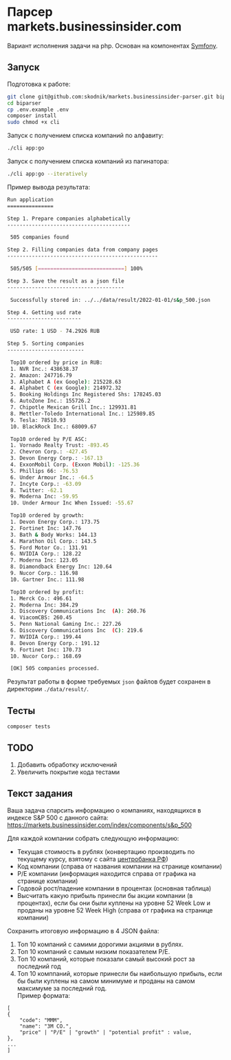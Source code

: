 # Парсер markets.businessinsider.com
Вариант исполнения задачи на php. Основан на компонентах [Symfony](https://symfony.com/).

## Запуск

Подготовка к работе:
```bash
git clone git@github.com:skodnik/markets.businessinsider-parser.git biparser
cd biparser
cp .env.example .env
composer install
sudo chmod +x cli
```

Запуск с получением списка компаний по алфавиту:
```bash
./cli app:go
```

Запуск с получением списка компаний из пагинатора:
```bash
./cli app:go --iteratively
```

Пример вывода результата:
```bash
Run application
===============

Step 1. Prepare companies alphabetically
----------------------------------------

 505 companies found

Step 2. Filling companies data from company pages
-------------------------------------------------

 505/505 [============================] 100%

Step 3. Save the result as a json file
--------------------------------------

 Successfully stored in: ../../data/result/2022-01-01/s&p_500.json

Step 4. Getting usd rate
------------------------

 USD rate: 1 USD - 74.2926 RUB

Step 5. Sorting companies
-------------------------

 Top10 ordered by price in RUB:
 1. NVR Inc.: 438638.37
 2. Amazon: 247716.79
 3. Alphabet A (ex Google): 215228.63
 4. Alphabet C (ex Google): 214972.32
 5. Booking Holdings Inc Registered Shs: 178245.03
 6. AutoZone Inc.: 155726.2
 7. Chipotle Mexican Grill Inc.: 129931.81
 8. Mettler-Toledo International Inc.: 125989.85
 9. Tesla: 78510.93
 10. BlackRock Inc.: 68009.67

 Top10 ordered by P/E ASC:
 1. Vornado Realty Trust: -893.45
 2. Chevron Corp.: -427.45
 3. Devon Energy Corp.: -167.13
 4. ExxonMobil Corp. (Exxon Mobil): -125.36
 5. Phillips 66: -76.53
 6. Under Armour Inc.: -64.5
 7. Incyte Corp.: -63.09
 8. Twitter: -62.1
 9. Moderna Inc: -59.95
 10. Under Armour Inc When Issued: -55.67

 Top10 ordered by growth:
 1. Devon Energy Corp.: 173.75
 2. Fortinet Inc: 147.76
 3. Bath & Body Works: 144.13
 4. Marathon Oil Corp.: 143.5
 5. Ford Motor Co.: 131.91
 6. NVIDIA Corp.: 128.22
 7. Moderna Inc: 123.05
 8. Diamondback Energy Inc: 120.64
 9. Nucor Corp.: 116.98
 10. Gartner Inc.: 111.98

 Top10 ordered by profit:
 1. Merck Co.: 496.61
 2. Moderna Inc: 384.29
 3. Discovery Communications Inc  (A): 260.76
 4. ViacomCBS: 260.45
 5. Penn National Gaming Inc.: 227.26
 6. Discovery Communications Inc  (C): 219.6
 7. NVIDIA Corp.: 199.44
 8. Devon Energy Corp.: 191.12
 9. Fortinet Inc: 170.73
 10. Nucor Corp.: 168.69

 [OK] 505 companies processed.
```

Результат работы в форме требуемых `json` файлов будет сохранен в директории `./data/result/`.

## Тесты
```bash
composer tests
```

## TODO
1. Добавить обработку исключений
2. Увеличить покрытие кода тестами

## Текст задания
Ваша задача спарсить информацию о компаниях, находящихся в индексе S&P 500 с данного сайта: <br>
https://markets.businessinsider.com/index/components/s&p_500

Для каждой компании собрать следующую информацию:
* Текущая стоимость в рублях (конвертацию производить по текущему курсу, взятому с сайта [центробанка РФ](http://www.cbr.ru/development/sxml/))
* Код компании (справа от названия компании на странице компании)
* P/E компании (информация находится справа от графика на странице компании)
* Годовой рост/падение компании в процентах (основная таблица)
* Высчитать какую прибыль принесли бы акции компании (в процентах), если бы они были куплены на уровне 52 Week Low и проданы на уровне 52 Week High (справа от графика на странице компании)

Сохранить итоговую информацию в 4 JSON файла:
1. Топ 10 компаний с самими дорогими акциями в рублях.
2. Топ 10 компаний с самым низким показателем P/E.
3. Топ 10 компаний, которые показали самый высокий рост за последний год
4. Топ 10 комппаний, которые принесли бы наибольшую прибыль, если бы были куплены на самом минимуме и проданы на самом максимуме за последний год.
<br>Пример формата:
```
[
{
    "code": "MMM",
    "name": "3M CO.",
    "price" | "P/E" | "growth" | "potential profit" : value,
},
...
]
```
